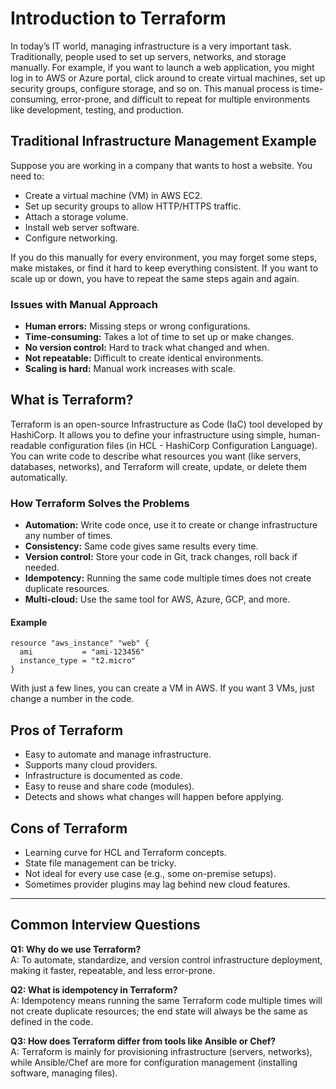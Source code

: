 # Introduction to Terraform

In today’s IT world, managing infrastructure is a very important task. Traditionally, people used to set up servers, networks, and storage manually. For example, if you want to launch a web application, you might log in to AWS or Azure portal, click around to create virtual machines, set up security groups, configure storage, and so on. This manual process is time-consuming, error-prone, and difficult to repeat for multiple environments like development, testing, and production.

## Traditional Infrastructure Management Example

Suppose you are working in a company that wants to host a website. You need to:

- Create a virtual machine (VM) in AWS EC2.
- Set up security groups to allow HTTP/HTTPS traffic.
- Attach a storage volume.
- Install web server software.
- Configure networking.

If you do this manually for every environment, you may forget some steps, make mistakes, or find it hard to keep everything consistent. If you want to scale up or down, you have to repeat the same steps again and again.

### Issues with Manual Approach

- **Human errors:** Missing steps or wrong configurations.
- **Time-consuming:** Takes a lot of time to set up or make changes.
- **No version control:** Hard to track what changed and when.
- **Not repeatable:** Difficult to create identical environments.
- **Scaling is hard:** Manual work increases with scale.

## What is Terraform?

Terraform is an open-source Infrastructure as Code (IaC) tool developed by HashiCorp. It allows you to define your infrastructure using simple, human-readable configuration files (in HCL - HashiCorp Configuration Language). You can write code to describe what resources you want (like servers, databases, networks), and Terraform will create, update, or delete them automatically.

### How Terraform Solves the Problems

- **Automation:** Write code once, use it to create or change infrastructure any number of times.
- **Consistency:** Same code gives same results every time.
- **Version control:** Store your code in Git, track changes, roll back if needed.
- **Idempotency:** Running the same code multiple times does not create duplicate resources.
- **Multi-cloud:** Use the same tool for AWS, Azure, GCP, and more.

#### Example

```hcl
resource "aws_instance" "web" {
  ami           = "ami-123456"
  instance_type = "t2.micro"
}
```
With just a few lines, you can create a VM in AWS. If you want 3 VMs, just change a number in the code.

## Pros of Terraform

- Easy to automate and manage infrastructure.
- Supports many cloud providers.
- Infrastructure is documented as code.
- Easy to reuse and share code (modules).
- Detects and shows what changes will happen before applying.

## Cons of Terraform

- Learning curve for HCL and Terraform concepts.
- State file management can be tricky.
- Not ideal for every use case (e.g., some on-premise setups).
- Sometimes provider plugins may lag behind new cloud features.

---

## Common Interview Questions

**Q1: Why do we use Terraform?**  
A: To automate, standardize, and version control infrastructure deployment, making it faster, repeatable, and less error-prone.

**Q2: What is idempotency in Terraform?**  
A: Idempotency means running the same Terraform code multiple times will not create duplicate resources; the end state will always be the same as defined in the code.

**Q3: How does Terraform differ from tools like Ansible or Chef?**  
A: Terraform is mainly for provisioning infrastructure (servers, networks), while Ansible/Chef are more for configuration management (installing software, managing files).